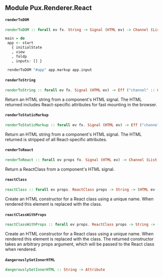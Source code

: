 ## Module Pux.Renderer.React

#### `renderToDOM`

``` purescript
renderToDOM :: forall ev fx. String -> Signal (HTML ev) -> Channel (List ev) -> Eff ("channel" :: CHANNEL | fx) Unit
```

```purescript
main = do
 app <- start
   { initialState
   , view
   , foldp
   , inputs: [] }

 renderToDOM "#app" app.markup app.input
```

#### `renderToString`

``` purescript
renderToString :: forall ev fx. Signal (HTML ev) -> Eff ("channel" :: CHANNEL | fx) String
```

Return an HTML string from a component's HTML signal. The HTML returned
includes React-specific attributes for fast mounting in the browser.

#### `renderToStaticMarkup`

``` purescript
renderToStaticMarkup :: forall ev fx. Signal (HTML ev) -> Eff ("channel" :: CHANNEL | fx) String
```

Return an HTML string from a component's HTML signal. The HTML returned is
stripped of all React-specific attributes.

#### `renderToReact`

``` purescript
renderToReact :: forall ev props fx. Signal (HTML ev) -> Channel (List ev) -> Eff ("channel" :: CHANNEL | fx) (ReactClass props)
```

Return a ReactClass from a component's HTML signal.

#### `reactClass`

``` purescript
reactClass :: forall ev props. ReactClass props -> String -> (HTML ev -> HTML ev)
```

Create an HTML constructor for a React class using a unique name. When
rendered this element is replaced with the class.

#### `reactClassWithProps`

``` purescript
reactClassWithProps :: forall ev props. ReactClass props -> String -> (props -> HTML ev -> HTML ev)
```

Create an HTML constructor for a React class using a unique name. When
rendered this element is replaced with the class. The returned constructor
takes an arbitrary props argument, which will be passed to the React class
when rendered.

#### `dangerouslySetInnerHTML`

``` purescript
dangerouslySetInnerHTML :: String -> Attribute
```


